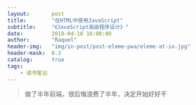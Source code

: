 ```yaml
---
layout:       post
title:        "在HTML中使用JavaScript"
subtitle:     "《JavaScript高级程序设计》"
date:         2018-04-10 16:00:00
author:       "Raquel"
header-img:   "img/in-post/post-eleme-pwa/eleme-at-io.jpg"
header-mask:  0.3
catalog:      true
tags:
    - 读书笔记
---
```


>做了半年前端，很后悔浪费了半年，决定开始好好干

### <script>元素
包含在<script>内部的JavaScript代码被从上到下依次解释，在解释完成前，页面中的其余内容不会被浏览器加载或者显示。
**async**：立即下载脚本，但不应妨碍页面中其他操作，只对外部文件有效。不保证执行顺序。
**defer**：脚本可以延迟到文档完全被解析和显示之后再执行，只对外部文件有效。相当于立即下载，但延迟执行。
**外部资源** 建议将<script>标签尽量放到body底部（浏览器在遇到<body>标签才开始出现内容）。IE 8， Firefox 3.5， Safari 4和Chrome 2都允许并行下载JavaScript文件，这样在下载外部资源时不会阻塞其他<script>标签。
